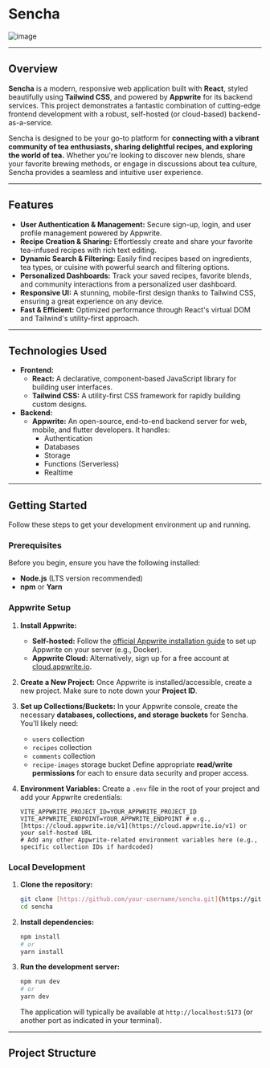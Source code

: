 # Sencha

![image](https://github.com/user-attachments/assets/8722024c-1666-4002-bc30-19304e134fee)


---

## Overview

**Sencha** is a modern, responsive web application built with **React**, styled beautifully using **Tailwind CSS**, and powered by **Appwrite** for its backend services. This project demonstrates a fantastic combination of cutting-edge frontend development with a robust, self-hosted (or cloud-based) backend-as-a-service.

Sencha is designed to be your go-to platform for **connecting with a vibrant community of tea enthusiasts, sharing delightful recipes, and exploring the world of tea.** Whether you're looking to discover new blends, share your favorite brewing methods, or engage in discussions about tea culture, Sencha provides a seamless and intuitive user experience.

---

## Features

* **User Authentication & Management:** Secure sign-up, login, and user profile management powered by Appwrite.
* **Recipe Creation & Sharing:** Effortlessly create and share your favorite tea-infused recipes with rich text editing.
* **Dynamic Search & Filtering:** Easily find recipes based on ingredients, tea types, or cuisine with powerful search and filtering options.
* **Personalized Dashboards:** Track your saved recipes, favorite blends, and community interactions from a personalized user dashboard.
* **Responsive UI:** A stunning, mobile-first design thanks to Tailwind CSS, ensuring a great experience on any device.
* **Fast & Efficient:** Optimized performance through React's virtual DOM and Tailwind's utility-first approach.

---

## Technologies Used

* **Frontend:**
    * **React:** A declarative, component-based JavaScript library for building user interfaces.
    * **Tailwind CSS:** A utility-first CSS framework for rapidly building custom designs.
* **Backend:**
    * **Appwrite:** An open-source, end-to-end backend server for web, mobile, and flutter developers. It handles:
        * Authentication
        * Databases
        * Storage
        * Functions (Serverless)
        * Realtime

---

## Getting Started

Follow these steps to get your development environment up and running.

### Prerequisites

Before you begin, ensure you have the following installed:

* **Node.js** (LTS version recommended)
* **npm** or **Yarn**

### Appwrite Setup

1.  **Install Appwrite:**
    * **Self-hosted:** Follow the [official Appwrite installation guide](https://appwrite.io/docs/installation) to set up Appwrite on your server (e.g., Docker).
    * **Appwrite Cloud:** Alternatively, sign up for a free account at [cloud.appwrite.io](https://cloud.appwrite.io/).
2.  **Create a New Project:** Once Appwrite is installed/accessible, create a new project. Make sure to note down your **Project ID**.
3.  **Set up Collections/Buckets:** In your Appwrite console, create the necessary **databases, collections, and storage buckets** for Sencha. You'll likely need:
    * `users` collection
    * `recipes` collection
    * `comments` collection
    * `recipe-images` storage bucket
    Define appropriate **read/write permissions** for each to ensure data security and proper access.
4.  **Environment Variables:** Create a `.env` file in the root of your project and add your Appwrite credentials:

    ```dotenv
    VITE_APPWRITE_PROJECT_ID=YOUR_APPWRITE_PROJECT_ID
    VITE_APPWRITE_ENDPOINT=YOUR_APPWRITE_ENDPOINT # e.g., [https://cloud.appwrite.io/v1](https://cloud.appwrite.io/v1) or your self-hosted URL
    # Add any other Appwrite-related environment variables here (e.g., specific collection IDs if hardcoded)
    ```

### Local Development

1.  **Clone the repository:**

    ```bash
    git clone [https://github.com/your-username/sencha.git](https://github.com/your-username/sencha.git)
    cd sencha
    ```

2.  **Install dependencies:**

    ```bash
    npm install
    # or
    yarn install
    ```

3.  **Run the development server:**

    ```bash
    npm run dev
    # or
    yarn dev
    ```

    The application will typically be available at `http://localhost:5173` (or another port as indicated in your terminal).

---

## Project Structure
